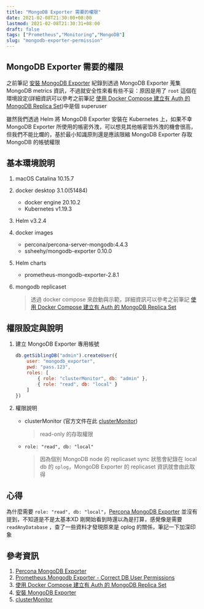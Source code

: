 ```yaml
---
title: "MongoDB Exporter 需要的權限"
date: 2021-02-08T21:30:00+08:00
lastmod: 2021-02-08T21:30:31+08:00
draft: false
tags: ["Prometheus","Monitoring","MongoDB"]
slug: "mongodb-exporter-permission"
---
```


## MongoDB Exporter 需要的權限

之前筆記 [安裝 MongoDB Exporter](/mongodb-exporter) 紀錄到透過 MongoDB Exporter 蒐集 MongoDB metrics 資訊，不過就安全性來看有些不妥：原因是用了 `root` 這個在環境設定(詳細資訊可以參考之前筆記 [使用 Docker Compose 建立有 Auth 的 MongoDB Replica Set](/docker-compose-mongodb-replica-set-with-auth/))中是個 superuser

雖然我們透過 Helm 將 MongoDB Exporter 安裝在 Kubernetes 上，如果不幸 MongoDB Exporter 所使用的帳密外洩，可以想見其他帳密皆外洩的機會很高，但我們不能比爛的，基於最小知識原則還是應該限縮 MongoDB Exporter 存取 MongoDB 的帳號權限

## 基本環境說明

1. macOS Catalina 10.15.7
2. docker desktop 3.1.0(51484)

   - docker engine 20.10.2
   - Kubernetes v1.19.3

3. Helm v3.2.4
4. docker images

    - percona/percona-server-mongodb:4.4.3
    - ssheehy/mongodb-exporter 0.10.0

5. Helm charts

    - prometheus-mongodb-exporter-2.8.1

6. mongodb replicaset

    > 透過 docker compose 來啟動與示範，詳細資訊可以參考之前筆記 [使用 Docker Compose 建立有 Auth 的 MongoDB Replica Set](/docker-compose-mongodb-replica-set-with-auth/)

## 權限設定與說明

1. 建立 MongoDB Exporter 專用帳號

    ```js
    db.getSiblingDB("admin").createUser({
        user: "mongodb_exporter",
        pwd: "pass.123",
        roles: [
            { role: "clusterMonitor", db: "admin" },
            { role: "read", db: "local" }
        ]
    })
    ```

2. 權限說明

    - clusterMonitor (官方文件在此 [clusterMonitor](https://docs.mongodb.com/manual/reference/built-in-roles/#clusterMonitor))

        > read-only 的存取權限

    - `role: "read", db: "local"`

        > 因為個別 MongoDB node 的 replicaset sync 狀態會紀錄在 local db 的 `oplog`，MongoDB Exporter 的 replicaset 資訊就會由此取得

## 心得

為什麼需要 `role: "read", db: "local"`，[Percona MongoDB Exporter](https://github.com/percona/mongodb_exporter) 並沒有提到，不知道是不是太基本XD 剛開始看到時還以為是打算，感覺像是需要 `readAnyDatabase` ，查了一些資料才發現原來是 oplog 的關係，筆記一下加深印象

## 參考資訊

1. [Percona MongoDB Exporter](https://github.com/percona/mongodb_exporter)
2. [Prometheus Mongodb Exporter - Correct DB User Permissions](https://stuff.21zoo.com/posts/prometheus-mongodb-exporter-user-permissions/)
3. [使用 Docker Compose 建立有 Auth 的 MongoDB Replica Set](/docker-compose-mongodb-replica-set-with-auth/)
4. [安裝 MongoDB Exporter](/mongodb-exporter)
5. [clusterMonitor](https://docs.mongodb.com/manual/reference/built-in-roles/#clusterMonitor)
